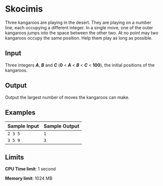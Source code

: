 # Skocimis

Three kangaroos are playing in the desert. They are playing on a number line, each occupying a different integer. In a single move, one of the outer kangaroos jumps into the space between the other two. At no point may two kangaroos occupy the same position. Help them play as long as possible.

## Input

Three integers _**A**_, _**B**_ and _**C**_ (**0** < _**A**_ < _**B**_ < _**C**_ < **100**), the initial positions of the kangaroos.

## Output

Output the largest number of moves the kangaroos can make.

## Examples

Sample Input | Sample Output
-|-
`2 3 5` | `1`
`3 5 9` | `3`

## Limits

**CPU Time limit**: 1 second

**Memory limit**: 1024 MB